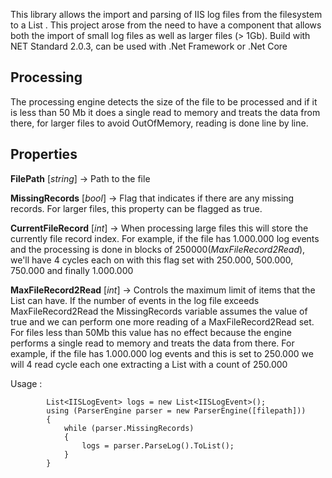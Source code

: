 ﻿This library allows the import and parsing of IIS log files from the filesystem to a List <IISLogEvent>. This project arose from the need to have a component that allows both the import of small log files as well as larger files (> 1Gb).
Build with NET Standard 2.0.3, can be used with .Net Framework or .Net Core

## Processing

The processing engine detects the size of the file to be processed and if it is less than 50 Mb it does a single read to memory and treats the data from there, for larger files to avoid OutOfMemory, reading is done line by line. 

## Properties

**FilePath**   [*string*] -> Path to the file

**MissingRecords**   [*bool*] -> Flag that indicates if there are any missing records. For larger files, this property can be flagged as true.  

**CurrentFileRecord**   [*int*] -> When processing large files this will store the currently file record index. For example, if the file has 1.000.000 log events and the processing is done in blocks of 250000(*MaxFileRecord2Read*), we'll have 4 cycles each on with this flag set with 250.000, 500.000, 750.000 and finally 1.000.000

**MaxFileRecord2Read**   [*int*] ->  Controls the maximum limit of items that the <IISLogEvent> List can have. If the number of events in the log file exceeds MaxFileRecord2Read the MissingRecords variable assumes the value of true and we can perform one more reading of a MaxFileRecord2Read set.
For files less than 50Mb this value has no effect because the engine performs a single read to memory and treats the data from there. 
For example, if the file has  1.000.000 log events and this is set to 250.000 we will 4 read cycle each one extracting a  List<IISLogEvent> with a count of 250.000


Usage : 

            List<IISLogEvent> logs = new List<IISLogEvent>();
            using (ParserEngine parser = new ParserEngine([filepath]))
            {
                while (parser.MissingRecords)
                {
                    logs = parser.ParseLog().ToList();
                }
            }
